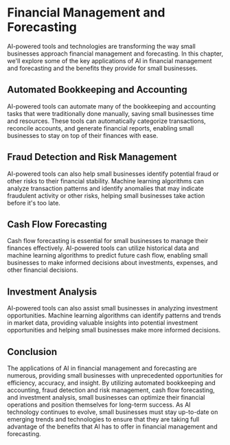 Financial Management and Forecasting
=====================================================================================

AI-powered tools and technologies are transforming the way small businesses approach financial management and forecasting. In this chapter, we'll explore some of the key applications of AI in financial management and forecasting and the benefits they provide for small businesses.

Automated Bookkeeping and Accounting
------------------------------------

AI-powered tools can automate many of the bookkeeping and accounting tasks that were traditionally done manually, saving small businesses time and resources. These tools can automatically categorize transactions, reconcile accounts, and generate financial reports, enabling small businesses to stay on top of their finances with ease.

Fraud Detection and Risk Management
-----------------------------------

AI-powered tools can also help small businesses identify potential fraud or other risks to their financial stability. Machine learning algorithms can analyze transaction patterns and identify anomalies that may indicate fraudulent activity or other risks, helping small businesses take action before it's too late.

Cash Flow Forecasting
---------------------

Cash flow forecasting is essential for small businesses to manage their finances effectively. AI-powered tools can utilize historical data and machine learning algorithms to predict future cash flow, enabling small businesses to make informed decisions about investments, expenses, and other financial decisions.

Investment Analysis
-------------------

AI-powered tools can also assist small businesses in analyzing investment opportunities. Machine learning algorithms can identify patterns and trends in market data, providing valuable insights into potential investment opportunities and helping small businesses make more informed decisions.

Conclusion
----------

The applications of AI in financial management and forecasting are numerous, providing small businesses with unprecedented opportunities for efficiency, accuracy, and insight. By utilizing automated bookkeeping and accounting, fraud detection and risk management, cash flow forecasting, and investment analysis, small businesses can optimize their financial operations and position themselves for long-term success. As AI technology continues to evolve, small businesses must stay up-to-date on emerging trends and technologies to ensure that they are taking full advantage of the benefits that AI has to offer in financial management and forecasting.
